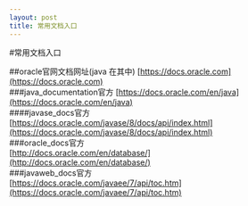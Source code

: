 ```yaml
---
layout: post
title: 常用文档入口
---
```

#常用文档入口

##oracle官网文档网址(java 在其中)
[https://docs.oracle.com](https://docs.oracle.com)  
###java_documentation官方
[https://docs.oracle.com/en/java](https://docs.oracle.com/en/java)  
####javase_docs官方
[https://docs.oracle.com/javase/8/docs/api/index.html](https://docs.oracle.com/javase/8/docs/api/index.html)  
###oracle_docs官方  
[http://docs.oracle.com/en/database/](http://docs.oracle.com/en/database/)  
###javaweb_docs官方  
[https://docs.oracle.com/javaee/7/api/toc.htm](https://docs.oracle.com/javaee/7/api/toc.htm)  
